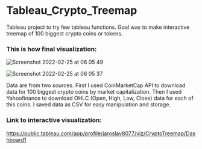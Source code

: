 # Tableau_Crypto_Treemap
Tableau project to try few tableau functions. Goal was to make interactive treemap of 100 biggest crypto coins or tokens. 

### This is how final visualization:
![Screenshot 2022-02-25 at 06 05 49](https://user-images.githubusercontent.com/74175283/155663614-aee54f24-cce8-4e73-9de2-9f2f333eeb02.png)

![Screenshot 2022-02-25 at 06 05 37](https://user-images.githubusercontent.com/74175283/155663661-ba415815-2a8f-4969-95b9-3dff5a1b813c.png)

Data are from two sources. First I used CoinMarketCap API to download data for 100 biggest crypto coins by market capitalization. Then I used Yahoofinance to download OHLC (Open, High, Low, Close) data for each of this coins.
I saved data as CSV for easy manipulation and storage.

### Link to interactive visualization:
https://public.tableau.com/app/profile/jaroslav8077/viz/CryptoTreemap/Dashboard1
